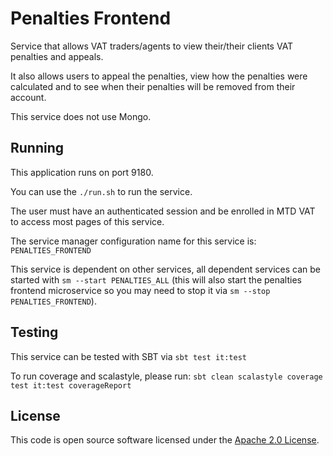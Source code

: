 
# Penalties Frontend

Service that allows VAT traders/agents to view their/their clients VAT penalties and appeals. 

It also allows users to appeal the penalties, view how the penalties were calculated and to see when their penalties will be removed from their account.

This service does not use Mongo.

## Running

This application runs on port 9180.

You can use the `./run.sh` to run the service.

The user must have an authenticated session and be enrolled in MTD VAT to access most pages of this service.

The service manager configuration name for this service is: `PENALTIES_FRONTEND`

This service is dependent on other services, all dependent services can be started with
`sm --start PENALTIES_ALL` (this will also start the penalties frontend microservice so you may need to stop it via `sm --stop PENALTIES_FRONTEND`).

## Testing

This service can be tested with SBT via `sbt test it:test`

To run coverage and scalastyle, please run: `sbt clean scalastyle coverage test it:test coverageReport`
 
## License

This code is open source software licensed under the [Apache 2.0 License]("http://www.apache.org/licenses/LICENSE-2.0.html").
